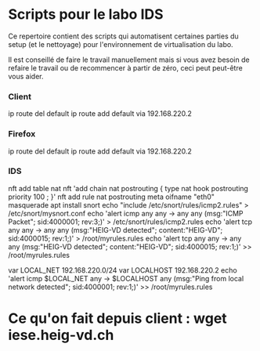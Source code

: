 # Scripts pour le labo IDS

Ce repertoire contient des scripts qui automatisent certaines parties du setup (et le nettoyage) pour l'environnement de virtualisation du labo.

Il est conseillé de faire le travail manuellement mais si vous avez besoin de refaire le travail ou de recommencer à partir de zéro, ceci peut peut-être vous aider.

### Client
ip route del default
ip route add default via 192.168.220.2


### Firefox
ip route del default
ip route add default via 192.168.220.2



### IDS
nft add table nat
nft 'add chain nat postrouting { type nat hook postrouting priority 100 ; }'
nft add rule nat postrouting meta oifname "eth0" masquerade
apt install snort
echo "include /etc/snort/rules/icmp2.rules" > /etc/snort/mysnort.conf
echo 'alert icmp any any -> any any (msg:"ICMP Packet"; sid:4000001; rev:3;)' > /etc/snort/rules/icmp2.rules
echo 'alert tcp any any -> any any (msg:"HEIG-VD detected"; content:"HEIG-VD"; sid:4000015; rev:1;)' > /root/myrules.rules
echo 'alert tcp any any -> any any (msg:"HEIG-VD detected"; content:"HEIG-VD"; sid:4000015; rev:1;)' >> /root/myrules.rules

var LOCAL_NET 192.168.220.0/24
var LOCALHOST 192.168.220.2
echo 'alert icmp $LOCAL_NET any -> $LOCALHOST any (msg:"Ping from local network detected"; sid:4000001; rev:1;)' >> /root/myrules.rules

# Ce qu'on fait depuis client : wget iese.heig-vd.ch